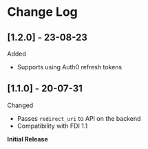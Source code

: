 # Change Log

## [1.2.0] - 23-08-23

Added

- Supports using Auth0 refresh tokens

## [1.1.0] - 20-07-31

Changed

- Passes `redirect_uri` to API on the backend
- Compatibility with FDI 1.1

**Initial Release**
